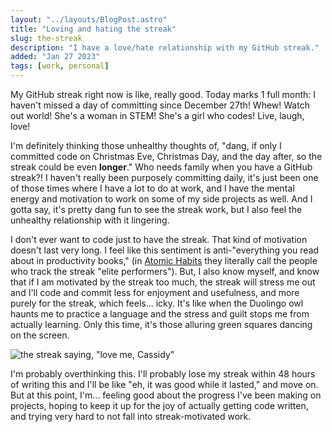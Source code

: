 ```yaml
---
layout: "../layouts/BlogPost.astro"
title: "Loving and hating the streak"
slug: the-streak
description: "I have a love/hate relationship with my GitHub streak."
added: "Jan 27 2023"
tags: [work, personal]
---
```


My GitHub streak right now is like, really good. Today marks 1 full month: I haven't missed a day of committing since December 27th! Whew! Watch out world! She's a woman in STEM! She's a girl who codes! Live, laugh, love!

I'm definitely thinking those unhealthy thoughts of, "dang, if only I committed code on Christmas Eve, Christmas Day, and the day after, so the streak could be even **longer**." Who needs family when you have a GitHub streak?!
I haven't really been purposely committing daily, it's just been one of those times where I have a lot to do at work, and I have the mental energy and motivation to work on some of my side projects as well. And I gotta say, it's pretty dang fun to see the streak work, but I also feel the unhealthy relationship with it lingering.

I don't ever want to code just to have the streak. That kind of motivation doesn't last very long. I feel like this sentiment is anti-"everything you read about in productivity books," (in [Atomic Habits](https://jamesclear.com/habit-tracker) they literally call the people who track the streak "elite performers").
But, I also know myself, and know that if I am motivated by the streak too much, the streak will stress me out and I'll code and commit less for enjoyment and usefulness, and more purely for the streak, which feels... icky. It's like when the Duolingo owl haunts me to practice a language and the stress and guilt stops me from actually learning. Only this time, it's those alluring green squares dancing on the screen.

![the streak saying, "love me, Cassidy"](/assets/streak.png)

I'm probably overthinking this. I'll probably lose my streak within 48 hours of writing this and I'll be like "eh, it was good while it lasted," and move on. But at this point, I'm... feeling good about the progress I've been making on projects, hoping to keep it up for the joy of actually getting code written, and trying very hard to not fall into streak-motivated work.
